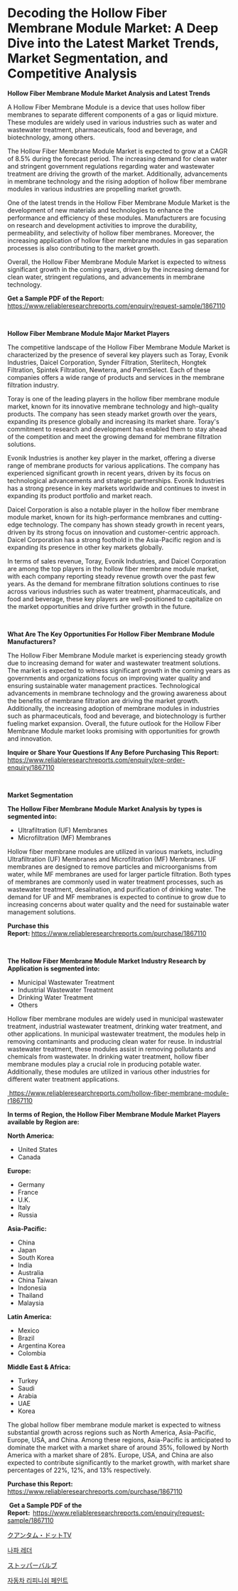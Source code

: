 <p><h1>Decoding the Hollow Fiber Membrane Module Market: A Deep Dive into the Latest Market Trends, Market Segmentation, and Competitive Analysis</h1></p><p><strong>Hollow Fiber Membrane Module Market Analysis and Latest Trends</strong></p>
<p><p>A Hollow Fiber Membrane Module is a device that uses hollow fiber membranes to separate different components of a gas or liquid mixture. These modules are widely used in various industries such as water and wastewater treatment, pharmaceuticals, food and beverage, and biotechnology, among others.</p><p>The Hollow Fiber Membrane Module Market is expected to grow at a CAGR of 8.5% during the forecast period. The increasing demand for clean water and stringent government regulations regarding water and wastewater treatment are driving the growth of the market. Additionally, advancements in membrane technology and the rising adoption of hollow fiber membrane modules in various industries are propelling market growth.</p><p>One of the latest trends in the Hollow Fiber Membrane Module Market is the development of new materials and technologies to enhance the performance and efficiency of these modules. Manufacturers are focusing on research and development activities to improve the durability, permeability, and selectivity of hollow fiber membranes. Moreover, the increasing application of hollow fiber membrane modules in gas separation processes is also contributing to the market growth.</p><p>Overall, the Hollow Fiber Membrane Module Market is expected to witness significant growth in the coming years, driven by the increasing demand for clean water, stringent regulations, and advancements in membrane technology.</p></p>
<p><strong>Get a Sample PDF of the Report:&nbsp;</strong> <a href="https://www.reliableresearchreports.com/enquiry/request-sample/1867110">https://www.reliableresearchreports.com/enquiry/request-sample/1867110</a></p>
<p>&nbsp;</p>
<p><strong>Hollow Fiber Membrane Module Major Market Players</strong></p>
<p><p>The competitive landscape of the Hollow Fiber Membrane Module Market is characterized by the presence of several key players such as Toray, Evonik Industries, Daicel Corporation, Synder Filtration, Sterlitech, Hongtek Filtration, Spintek Filtration, Newterra, and PermSelect. Each of these companies offers a wide range of products and services in the membrane filtration industry.</p><p>Toray is one of the leading players in the hollow fiber membrane module market, known for its innovative membrane technology and high-quality products. The company has seen steady market growth over the years, expanding its presence globally and increasing its market share. Toray's commitment to research and development has enabled them to stay ahead of the competition and meet the growing demand for membrane filtration solutions.</p><p>Evonik Industries is another key player in the market, offering a diverse range of membrane products for various applications. The company has experienced significant growth in recent years, driven by its focus on technological advancements and strategic partnerships. Evonik Industries has a strong presence in key markets worldwide and continues to invest in expanding its product portfolio and market reach.</p><p>Daicel Corporation is also a notable player in the hollow fiber membrane module market, known for its high-performance membranes and cutting-edge technology. The company has shown steady growth in recent years, driven by its strong focus on innovation and customer-centric approach. Daicel Corporation has a strong foothold in the Asia-Pacific region and is expanding its presence in other key markets globally.</p><p>In terms of sales revenue, Toray, Evonik Industries, and Daicel Corporation are among the top players in the hollow fiber membrane module market, with each company reporting steady revenue growth over the past few years. As the demand for membrane filtration solutions continues to rise across various industries such as water treatment, pharmaceuticals, and food and beverage, these key players are well-positioned to capitalize on the market opportunities and drive further growth in the future.</p></p>
<p>&nbsp;</p>
<p><strong>What Are The Key Opportunities For Hollow Fiber Membrane Module Manufacturers?</strong></p>
<p><p>The Hollow Fiber Membrane Module market is experiencing steady growth due to increasing demand for water and wastewater treatment solutions. The market is expected to witness significant growth in the coming years as governments and organizations focus on improving water quality and ensuring sustainable water management practices. Technological advancements in membrane technology and the growing awareness about the benefits of membrane filtration are driving the market growth. Additionally, the increasing adoption of membrane modules in industries such as pharmaceuticals, food and beverage, and biotechnology is further fueling market expansion. Overall, the future outlook for the Hollow Fiber Membrane Module market looks promising with opportunities for growth and innovation.</p></p>
<p><strong>Inquire or Share Your Questions If Any Before Purchasing This Report:</strong> <a href="https://www.reliableresearchreports.com/enquiry/pre-order-enquiry/1867110">https://www.reliableresearchreports.com/enquiry/pre-order-enquiry/1867110</a></p>
<p>&nbsp;</p>
<p><strong>Market Segmentation</strong></p>
<p><strong>The Hollow Fiber Membrane Module Market Analysis by types is segmented into:</strong></p>
<p><ul><li>Ultrafiltration (UF) Membranes</li><li>Microfiltration (MF) Membranes</li></ul></p>
<p><p>Hollow fiber membrane modules are utilized in various markets, including Ultrafiltration (UF) Membranes and Microfiltration (MF) Membranes. UF membranes are designed to remove particles and microorganisms from water, while MF membranes are used for larger particle filtration. Both types of membranes are commonly used in water treatment processes, such as wastewater treatment, desalination, and purification of drinking water. The demand for UF and MF membranes is expected to continue to grow due to increasing concerns about water quality and the need for sustainable water management solutions.</p></p>
<p><strong>Purchase this Report:&nbsp;</strong><a href="https://www.reliableresearchreports.com/purchase/1867110">https://www.reliableresearchreports.com/purchase/1867110</a></p>
<p>&nbsp;</p>
<p><strong>The Hollow Fiber Membrane Module Market Industry Research by Application is segmented into:</strong></p>
<p><ul><li>Municipal Wastewater Treatment</li><li>Industrial Wastewater Treatment</li><li>Drinking Water Treatment</li><li>Others</li></ul></p>
<p><p>Hollow fiber membrane modules are widely used in municipal wastewater treatment, industrial wastewater treatment, drinking water treatment, and other applications. In municipal wastewater treatment, the modules help in removing contaminants and producing clean water for reuse. In industrial wastewater treatment, these modules assist in removing pollutants and chemicals from wastewater. In drinking water treatment, hollow fiber membrane modules play a crucial role in producing potable water. Additionally, these modules are utilized in various other industries for different water treatment applications.</p></p>
<p><a href="https://www.reliableresearchreports.com/hollow-fiber-membrane-module-r1867110">&nbsp;https://www.reliableresearchreports.com/hollow-fiber-membrane-module-r1867110</a></p>
<p><strong>In terms of Region, the Hollow Fiber Membrane Module Market Players available by Region are:</strong></p>
<p>
    <p> <strong> North America: </strong>
        <ul>
            <li>United States</li>
            <li>Canada</li>
        </ul>
        </p> 
    <p> <strong> Europe: </strong>
        <ul>
            <li>Germany</li>
            <li>France</li>
            <li>U.K.</li>
            <li>Italy</li>
            <li>Russia</li>
        </ul>
        </p> 
    <p> <strong> Asia-Pacific: </strong>
        <ul>
            <li>China</li>
            <li>Japan</li>
            <li>South Korea</li>
            <li>India</li>
            <li>Australia</li>
            <li>China Taiwan</li>
            <li>Indonesia</li>
            <li>Thailand</li>
            <li>Malaysia</li>
        </ul>
        </p> 
    <p> <strong> Latin America: </strong>
        <ul>
            <li>Mexico</li>
            <li>Brazil</li>
            <li>Argentina Korea</li>
            <li>Colombia</li>
        </ul>
        </p> 
    <p> <strong> Middle East & Africa: </strong>
        <ul>
            <li>Turkey</li>
            <li>Saudi</li>
            <li>Arabia</li>
            <li>UAE</li>
            <li>Korea</li>
        </ul>
    </p>
    </p>
<p><p>The global hollow fiber membrane module market is expected to witness substantial growth across regions such as North America, Asia-Pacific, Europe, USA, and China. Among these regions, Asia-Pacific is anticipated to dominate the market with a market share of around 35%, followed by North America with a market share of 28%. Europe, USA, and China are also expected to contribute significantly to the market growth, with market share percentages of 22%, 12%, and 13% respectively.</p></p>
<p><strong>Purchase this Report: </strong><a href="https://www.reliableresearchreports.com/purchase/1867110">https://www.reliableresearchreports.com/purchase/1867110</a></p>
<p>&nbsp;<strong>Get a Sample PDF of the Report:&nbsp;&nbsp;</strong><a href="https://www.reliableresearchreports.com/enquiry/request-sample/1867110">https://www.reliableresearchreports.com/enquiry/request-sample/1867110</a></p>
<p><strong></strong></p>
<p><p><a href="https://medium.com/@teridactyl90/%E9%87%8F%E5%AD%90%E3%83%89%E3%83%83%E3%83%88%E3%83%86%E3%83%AC%E3%83%93%E5%B8%82%E5%A0%B4-%E5%B8%82%E5%A0%B4%E3%82%B7%E3%82%A7%E3%82%A2-%E5%B8%82%E5%A0%B4%E5%8B%95%E5%90%91-%E3%81%8A%E3%82%88%E3%81%B3%E5%B0%86%E6%9D%A5%E3%81%AE%E6%88%90%E9%95%B7%E3%81%AE%E8%AA%BF%E6%9F%BB-69c9aacd5625">クアンタム・ドットTV</a></p><p><a href="https://medium.com/@jerrodhilll68/%EB%82%98%ED%8C%8C-%EA%B0%80%EC%A3%BD-%EC%8B%9C%EC%9E%A5%EC%9D%80-%EC%8B%9C%EC%9E%A5-%EC%A0%90%EC%9C%A0%EC%9C%A8-%EC%8B%9C%EC%9E%A5-%EB%8F%99%ED%96%A5-%EB%B0%8F-%EC%8B%9C%EC%9E%A5-%EC%84%B1%EC%9E%A5%EC%97%90-%EB%8C%80%ED%95%9C-%EC%A0%95%EB%B3%B4%EB%A5%BC-%EC%A0%9C%EA%B3%B5%ED%95%A9%EB%8B%88%EB%8B%A4-4aa1f31cb9df">나파 레더</a></p><p><a href="https://medium.com/@addyserr7687/%E3%82%B9%E3%83%88%E3%83%83%E3%83%91%E3%83%BC%E3%83%90%E3%83%AB%E3%83%96%E3%83%9E%E3%83%BC%E3%82%B1%E3%83%83%E3%83%88-2031%E5%B9%B4%E3%81%BE%E3%81%A7%E3%81%AE%E6%88%90%E5%8A%9F%E3%81%97%E3%81%9F%E3%83%93%E3%82%B8%E3%83%8D%E3%82%B9%E6%88%A6%E7%95%A5%E3%81%AE%E9%8D%B5-4f6e76bcb0fd">ストッパーバルブ</a></p><p><a href="https://medium.com/@obiemante1922/%EC%9E%90%EB%8F%99%EC%B0%A8-%EC%84%B8%EC%A0%95-%EB%8F%84%EB%A3%8C-%EC%8B%9C%EC%9E%A5-%EC%9C%A0%ED%98%95-%EC%9D%91%EC%9A%A9-%EB%B0%8F-%EC%A7%80%EB%A6%AC%EB%B3%84-%EC%A2%85%ED%95%A9%ED%8F%89%EA%B0%80-e7bdb80a9950">자동차 리피니쉬 페인트</a></p></p>